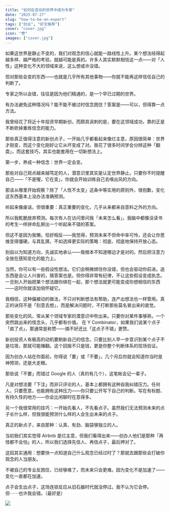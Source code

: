 ```yaml
---
title: "如何在变动的世界中成为专家"
date: "2025-07-27"
slug: "how-to-be-an-expert"
tags: ["创业", "好文推荐"]
cover: "cover.jpg"
icon: "😎"
images: ["cover.jpg"]
---
```

如果这世界是静止不变的，我们对观念的信心就能一路线性上升。某个想法经得起越多样、越严格的考验，就越可能是真的。许多人其实默默相信这一点——对「人性」这种变化不大的领域来说，这么想或许没错。



但对那些会变的东西——也就是几乎所有其他事物——你就不能再这样信任自己的判断了。



专家之所以会错，往往是因为他们精通的，是一个早已过期的世界。



有办法避免这种情况吗？能不能不被过时信念困住？答案是——可以，但得靠一点方法。



我曾经花了将近十年投资早期新创，而颇具讽刺的是，要在这领域成功，靠的正是不断砍掉重练信念的能力。



那些真正值得注意的新创点子，一开始几乎都看起来像烂主意，原因很简单：世界才刚变，而这个变化刚好让它从坏变成了对。我花了很多时间学会分辨这种「翻盘」，而这套技巧，其实也能套用在一切新想法上。



第一步，养成一种信念：世界一定会变。



那些对自己观点越来越笃定的人，潜意识里其实是认定世界静止。只要你不时提醒自己——「不是喔，它在变」，你就会开始训练自己去嗅出风的方向。



那该从哪里开始观察？除了「人性不太变」这条中等实用的原则外，很抱歉，变化这东西基本上没办法准确预测。



听起来像废话，但很重要：真正重要的变化，几乎从来都来自意料之外的方向。



所以我乾脆放弃预测。每次有人在访问里问我「未来怎么看」，我脑中都像没读书的考生一样拼命乱掰出一个听起来不错的答案。



但这不是因为我懒。恰好相反——我觉得，预测未来不但命中率可怜，还会让你思维变得僵硬。与其乱猜，不如选择更实际的策略：彻底、彻底地保持开放心态。



别自以为知道方向，先诚实地承认——我根本不知道哪边才是对的。然后把注意力全放在感知变化的能力上。



当然，你可以有一些假设性想法。它们会稍微绑住你没错，但也会驱动你前进。追东西是会让人兴奋的，猜答案也是。但你得非常有纪律，不让这些假设变成执念。
一旦别人开始把某个想法跟你绑在一起，那个想法就更可能变成你想相信的东西——这时你就该加倍怀疑它。



我相信，这种偏被动的做法，不只对判断想法有帮助，连产出想法也一样管用。真正的诀窍不是「刻意去想」，而是解决问题时，不打断那些莫名冒出来的直觉。



那些变化的风，常从某个领域专家的潜意识中吹出来。只要你对某件事够熟，一个突然跳出来的怪念头，几乎都有价值。
在 Y Combinator，如果我们说某个点子「疯了点」，那通常是称赞——搞不好还比「这点子不错」更赞。



新创投资人有极高的动机要刷新自己的信念。只要比别人早一步意识到某个点子不是垃圾，那就可能赚翻。这个回报不只是钱，更是你整个判断体系的现场验证。



因为创办人站在你面前，你得说「要」或「不要」，几个月后你就会知道你当时是神预测，还是大走眼。



那些说「不要」而错过 Google 的人（真的有几个），这笔帐会记一辈子。



凡是对想法要「下注」而非只评论的人，基本上都拥有这种自我纠错压力。任何人，只要愿意，也能拥有这种压力——你只要公开写下自己的判断。写在有标题、有持久性的地方——你会比闲聊时在意得多。



另一个我很常用的技巧：一开始先看人，不先看点子。虽然我们无法预测未来的点子长什么样，但我很能预测什么样的人会生出未来的点子。



真正的新点子，来自那种：认真、有劲、脑袋够独立的人。



当初我们其实觉得 Airbnb 是烂主意，但我们看得出来——创办人他们是那种「再怪都不会怕」的人，所以我们选择先信人、再信点子，最后押对了。



这招其实通用：想要快一点知道自己什么观念已经过时了？那就去跟那些会打破你观念的人当朋友。



不被自己的专业反困住，已经够难了，而未来只会更难。因为变化不是加速了——变化一直都在加速。



点子会生出点子，这场连锁反应从旧石器时代就没停过。我不认为它会停。
但⋯⋯也许我会错。（最好是）




![](https://prod-files-secure.s3.us-west-2.amazonaws.com/112d0858-5090-4d34-a606-b75eb8d65fd2/46476355-9cf3-4e99-9b7a-3531bc426380/1000202064.png?X-Amz-Algorithm=AWS4-HMAC-SHA256&X-Amz-Content-Sha256=UNSIGNED-PAYLOAD&X-Amz-Credential=ASIAZI2LB466VK64TWHS%2F20250902%2Fus-west-2%2Fs3%2Faws4_request&X-Amz-Date=20250902T223017Z&X-Amz-Expires=3600&X-Amz-Security-Token=IQoJb3JpZ2luX2VjEM3%2F%2F%2F%2F%2F%2F%2F%2F%2F%2FwEaCXVzLXdlc3QtMiJHMEUCIB6jE26mxirMfZh%2BIH4V17RwtkHotGuGvKt3SO%2B5nlC0AiEA8t0lJogc882JWnJQ0WRmwe3YlaDC%2BYezSFVlg4EfTy8q%2FwMINhAAGgw2Mzc0MjMxODM4MDUiDHZceJsv2wIuF5DvYCrcAybbCLSAYagtLooKWtU%2Ff%2FLeWmGwXwrKcvJm%2FTZhxjvwMhHV7maf9%2BWFGtzmgVorrTUqbn%2FR2IkedOC6TLVp6TXzZMnJA6bYy7okXAK3U6vdkKxv0ijfmspXP7WT%2BI%2FruC2ILeJls0ePIeis5r3jDLkg0uVPX2GUD%2FgOMp9fXojDQrhJ%2FYOMINU02MwQF5cTW%2Bx3%2BiECGf3FLYMDDgDPRopE%2FUClGpt0Lod1LGXA%2Bq3Kzbv5EU7hLjxMnDn9b7ZE7xy2d0hlXxsjMGA8vit55mqBjNZkxYNQ2QuQalt1tE93jQ94q6iajxV6knfxBq0%2FktSDLYx7mIS7ulYJ9jmnCQEmhiTyge6A%2FkW23S4iGPDKh16JGjMGoybxUkgukEx9E1lbKJhELQLW00bspFpv5zW858MQSmbwHS16Kfh6UioOQ%2FFuWBveY4IM2MFlMOvDLpzv0gAUUgxQG1Gl2zrctftQ1VzZg1q0CofE2ljhZ7fMAwcp6Ed%2Fq8GAfvQcZxk2lqHZdpwkmFIf8xVPBKt2hza3EHw%2FJR8RbMggkdqT8DDQoJmP%2FsInqbZdpG4MqIb%2B1zSwSPetYgXNASt6l7n3lEpC%2FmEG0PocslLxOSuRfJlgIoCdxTpGvRhnbieTMIe23cUGOqUBVjsCRJEGSq8N3RIzOtOgo%2BVHh0sShYcFUH3%2B2IwiEYtOVlmHKniWF8CR94fvQ2rPRPQeIrH%2FAxUHGJVPTYXhq4QwivAN%2F4Xh5vw1LLV434Rhce7ywviM5imQW9Z3Je2swmvmMc4LNljFG1XuYg7tMg8JkMwOHk%2BbfSqxSZ2uJCFv4q6xsOrlsCFk0YLvflM5w0FBqPhfS7A47Qb5zxd8oD%2FjBEpo&X-Amz-Signature=f3e52f32220bcb7fd22909b03082c6ceee78691fa271815aeb13d5a8f10b1a5d&X-Amz-SignedHeaders=host&x-amz-checksum-mode=ENABLED&x-id=GetObject)

